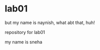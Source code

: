 lab01
=====


but my name is naynish, what abt that, huh!




repository for lab01

my name is sneha

